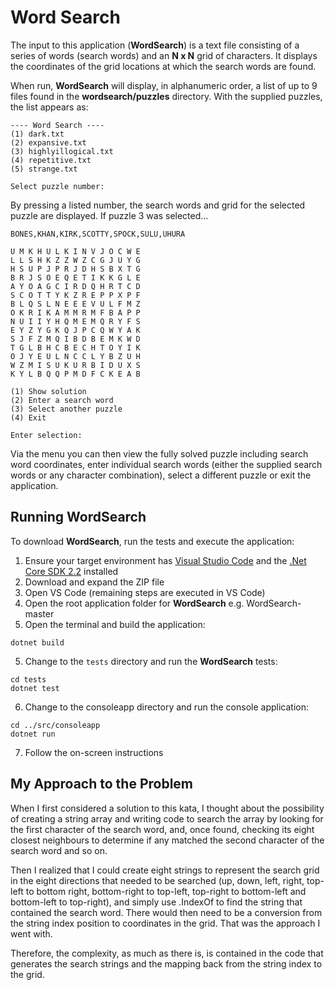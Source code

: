 Word Search
===========

The input to this application (**WordSearch**) is a text file consisting of a series of words (search words) and an **N x N** grid of characters.  It displays the coordinates of the grid locations at which the search words are found.

When run, **WordSearch** will display, in alphanumeric order, a list of up to 9 files found in the **wordsearch/puzzles** directory.  With the supplied puzzles, the list appears as:

```
---- Word Search ----
(1) dark.txt
(2) expansive.txt
(3) highlyillogical.txt
(4) repetitive.txt
(5) strange.txt

Select puzzle number: 
```

By pressing a listed number, the search words and grid for the selected puzzle are displayed. If puzzle 3 was selected...

```
BONES,KHAN,KIRK,SCOTTY,SPOCK,SULU,UHURA

U M K H U L K I N V J O C W E
L L S H K Z Z W Z C G J U Y G
H S U P J P R J D H S B X T G
B R J S O E Q E T I K K G L E
A Y O A G C I R D Q H R T C D
S C O T T Y K Z R E P P X P F
B L Q S L N E E E V U L F M Z
O K R I K A M M R M F B A P P
N U I I Y H Q M E M Q R Y F S
E Y Z Y G K Q J P C Q W Y A K
S J F Z M Q I B D B E M K W D
T G L B H C B E C H T O Y I K
O J Y E U L N C C L Y B Z U H
W Z M I S U K U R B I D U X S
K Y L B Q Q P M D F C K E A B

(1) Show solution
(2) Enter a search word
(3) Select another puzzle
(4) Exit

Enter selection:

```

Via the menu you can then view the fully solved puzzle including search word coordinates, enter individual search words (either the supplied search words or any character combination), select a different puzzle or exit the application.


Running WordSearch
------------------

To download **WordSearch**, run the tests and execute the application:

1. Ensure your target environment has [Visual Studio Code](https://code.visualstudio.com/download) and the [.Net Core SDK 2.2](https://dotnet.microsoft.com/download/dotnet-core/2.2) installed 
2. Download and expand the ZIP file
2. Open VS Code (remaining steps are executed in VS Code)
3. Open the root application folder for **WordSearch** e.g. WordSearch-master
4. Open the terminal and build the application:
```
dotnet build
```
5. Change to the ``tests`` directory and run the **WordSearch** tests:
```
cd tests
dotnet test
```
6. Change to the consoleapp directory and run the console application:
```
cd ../src/consoleapp
dotnet run
```
7. Follow the on-screen instructions



My Approach to the Problem
--------------------------

When I first considered a solution to this kata, I thought about the possibility of creating a string array and writing code to search the array by looking for the first character of the search word, and, once found, checking its eight closest neighbours to determine if any matched the second character of the search word and so on.  

Then I realized that I could create eight strings to represent the search grid in the eight directions that needed to be searched (up, down, left, right, top-left to bottom right, bottom-right to top-left, top-right to bottom-left and bottom-left to top-right), and simply use .IndexOf to find the string that contained the search word.  There would then need to be a conversion from the string index position to coordinates in the grid.  That was the approach I went with.

Therefore, the complexity, as much as there is, is contained in the code that generates the search strings and the mapping back from the string index to the grid.

